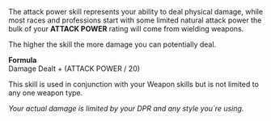 The attack power skill represents your ability to deal physical damage, while most races and professions start with some limited natural attack power the bulk of your **ATTACK POWER** rating will come from wielding weapons.  
  
The higher the skill the more damage you can potentially deal.  
  
**Formula**  
Damage Dealt + (ATTACK POWER / 20)  
  
This skill is used in conjunction with your Weapon skills but is not limited to any one weapon type.  
  
_Your actual damage is limited by your DPR and any style you\`re using._
